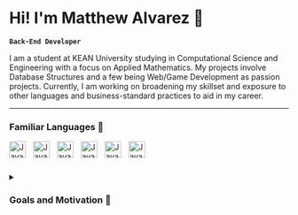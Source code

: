 # Hi! I'm Matthew Alvarez 👋

**`Back-End Developer`**

I am a student at KEAN University studying in Computational Science and Engineering with a focus on Applied Mathematics. My projects involve Database Structures and a 
few being Web/Game Development as passion projects. Currently, I am working on broadening my skillset and exposure to other languages and business-standard 
practices to aid in my career.

---

### Familiar Languages 📝

<img align="left" alt="Java" width="30px" style="padding-right:10px;" src="https://cdn.jsdelivr.net/gh/devicons/devicon/icons/html5/html5-original.svg"/>
<img align="left" alt="Java" width="30px" style="padding-right:10px;" src="https://cdn.jsdelivr.net/gh/devicons/devicon/icons/css3/css3-original.svg"/>
<img align="left" alt="Java" width="30px" style="padding-right:10px;" src="https://cdn.jsdelivr.net/gh/devicons/devicon/icons/java/java-original.svg"/>
<img align="left" alt="Java" width="30px" style="padding-right:10px;" src="https://cdn.jsdelivr.net/gh/devicons/devicon/icons/python/python-original.svg"/>
<img align="left" alt="Java" width="30px" style="padding-right:10px;" src="https://cdn.jsdelivr.net/gh/devicons/devicon/icons/r/r-original.svg"/>
<img align="left" alt="Java" width="30px" style="padding-right:10px;" src="https://cdn.jsdelivr.net/gh/devicons/devicon/icons/unity/unity-original.svg"/>

<br />

#

<details>
	<summary><h3> Goals and Motivation 💎</h3></summary>
      My long-term goal is to create an impactful product that can benefit not only the Computer Science field, but also those outside it. I'm always looking for
   ways to connect my interests with others, and that goes for programming as well. Since my introduction to computers, I've always been curious on how things
   worked. Games, videos, spreadsheets, operating systems, all of these were things I looked forward to using in the future. My path towards being a programmer
   was kickstarted when I learned how to code in HTML and CSS in my second year of middle school. What started out as a class requirement, turned into a hobby
   almost immediately. Since then, I've been insistent on the saying "there's a computer program for this". Fast forward to today, I'm still convinced that I 
   can streamline most daily activities using my skills as a programmer. From keeping notes to generating a work out routine, all of these things can be connected
   to my one true passion, Computers.
